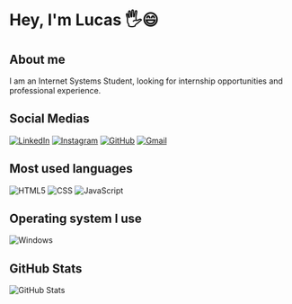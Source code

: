 # Hey, I'm Lucas 🖐️😄

## About me
I am an Internet Systems Student, looking for internship opportunities and professional experience.

## Social Medias
[![LinkedIn](https://img.shields.io/badge/LinkedIn-0077B5?style=for-the-badge&logo=linkedin&logoColor=white)](https://www.linkedin.com/in/lucas-da-silva-santos-43144429a/)
[![Instagram](https://img.shields.io/badge/-Instagram-%23E4405F?style=for-the-badge&logo=instagram&logoColor=white)](https://www.instagram.com/lukazesz/)
[![GitHub](https://img.shields.io/badge/GitHub-100000?style=for-the-badge&logo=github&logoColor=white)](https://github.com/lukazesz)
[![Gmail](https://img.shields.io/badge/Gmail-333333?style=for-the-badge&logo=gmail&logoColor=red)](mailto:lucasprivado99@gmail.com)

## Most used languages
![HTML5](https://img.shields.io/badge/HTML5-E34F26?style=for-the-badge&logo=html5&logoColor=white)
![CSS](https://img.shields.io/badge/CSS-1572B6?style=for-the-badge&logo=css3&logoColor=white)
![JavaScript](https://img.shields.io/badge/JavaScript-F7DF1E?style=for-the-badge&logo=javascript&logoColor=black)

## Operating system I use
![Windows](https://img.shields.io/badge/Windows-000?style=for-the-badge&logo=windows&logoColor=2CA5E0)

## GitHub Stats
![GitHub Stats](https://github-readme-stats.vercel.app/api?username=Lukazesz&theme=transparent&bg_color=000&border_color=30A3DC&show_icons=true&icon_color=30A3DC&title_color=E94D5F&text_color=FFF_title=true&hide=stars)
